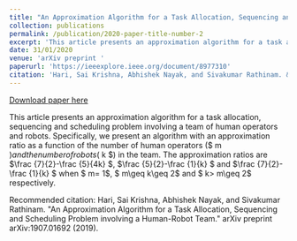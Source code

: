 ```yaml
---
title: "An Approximation Algorithm for a Task Allocation, Sequencing and Scheduling Problem involving a Human-Robot Team"
collection: publications
permalink: /publication/2020-paper-title-number-2
excerpt: 'This article presents an approximation algorithm for a task allocation, sequencing and scheduling problem involving a team of human operators and robots. Specifically, we present an algorithm with an approximation ratio as a function of the number of human operators ($ m $) and the number of robots ($ k $) in the team. The approximation ratios are $\frac {7}{2}-\frac {5}{4k} $, $\frac {5}{2}-\frac {1}{k} $ and $\frac {7}{2}-\frac {1}{k} $ when $ m= 1$, $ m\geq k\geq 2$ and $ k> m\geq 2$ respectively.'
date: 31/01/2020
venue: 'arXiv preprint '
paperurl: 'https://ieeexplore.ieee.org/document/8977310'
citation: 'Hari, Sai Krishna, Abhishek Nayak, and Sivakumar Rathinam. &quot;An Approximation Algorithm for a Task Allocation, Sequencing and Scheduling Problem involving a Human-Robot Team.&quot; arXiv preprint arXiv:1907.01692 (2019).'
---
```


<a href='https://ieeexplore.ieee.org/document/8977310'>Download paper here</a>

This article presents an approximation algorithm for a task allocation, sequencing and scheduling problem involving a team of human operators and robots. Specifically, we present an algorithm with an approximation ratio as a function of the number of human operators ($ m $) and the number of robots ($ k $) in the team. The approximation ratios are $\frac {7}{2}-\frac {5}{4k} $, $\frac {5}{2}-\frac {1}{k} $ and $\frac {7}{2}-\frac {1}{k} $ when $ m= 1$, $ m\geq k\geq 2$ and $ k> m\geq 2$ respectively.

Recommended citation: Hari, Sai Krishna, Abhishek Nayak, and Sivakumar Rathinam. "An Approximation Algorithm for a Task Allocation, Sequencing and Scheduling Problem involving a Human-Robot Team." arXiv preprint arXiv:1907.01692 (2019).